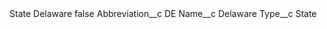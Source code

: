 <?xml version="1.0" encoding="UTF-8"?>
<CustomMetadata xmlns="http://soap.sforce.com/2006/04/metadata" xmlns:xsi="http://www.w3.org/2001/XMLSchema-instance" xmlns:xsd="http://www.w3.org/2001/XMLSchema">
    <label>State Delaware</label>
    <protected>false</protected>
    <values>
        <field>Abbreviation__c</field>
        <value xsi:type="xsd:string">DE</value>
    </values>
    <values>
        <field>Name__c</field>
        <value xsi:type="xsd:string">Delaware</value>
    </values>
    <values>
        <field>Type__c</field>
        <value xsi:type="xsd:string">State</value>
    </values>
</CustomMetadata>
